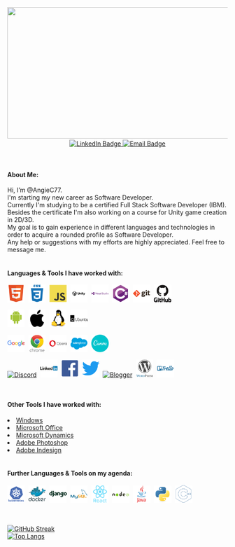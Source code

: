 

<div id="header" align="center">
  <img src="https://media.giphy.com/media/Ho8klqe5oPLa8g6BNe/giphy.gif" width="600" height="300"/>
</div>

<div id="badges" align="center">
  <a href="https://www.linkedin.com/in/angela-czygann">
    <img src="https://img.shields.io/badge/LinkedIn-blue?style=for-the-badge&logo=linkedin&logoColor=white" alt="LinkedIn Badge"/>
  </a>
  <a href="mailto:angela.kurz77@gmail.com">
    <img src="https://img.shields.io/badge/Email-purple?style=for-the-badge&logo=Email&logoColor=purple" alt="Email Badge"/>
  </a>
  <a [![GitHub Streak](https://github-readme-streak-stats.herokuapp.com?user=AngieC77)](https://git.io/streak-stats)>
  </a>
</div>
<br>
<br>

<h4 type="bold">
About Me: </h4>
Hi, I’m @AngieC77.<br>
I'm starting my new career as Software Developer.<br>
Currently I'm studying to be a certified Full Stack Software Developer (IBM). <br>
Besides the certificate I'm also working on a course for Unity game creation in 2D/3D. <br>
My goal is to gain experience in different languages and technologies in order to acquire a rounded profile as Software Developer.<br>
Any help or suggestions with my efforts are highly appreciated. Feel free to message me.<br>
<br>
<h4 type="bold">Languages & Tools I have worked with:</h4>
<div>
  
  <img src="https://github.com/devicons/devicon/blob/master/icons/html5/html5-original.svg" title="HTML5" alt="HTML" width="40" height="40"/>&nbsp;
  <img src="https://github.com/devicons/devicon/blob/master/icons/css3/css3-plain-wordmark.svg"  title="CSS3" alt="CSS" width="40" height="40"/>&nbsp;
  <img src="https://github.com/devicons/devicon/blob/master/icons/javascript/javascript-original.svg" title="JavaScript" alt="JavaScript" width="40" height="40"/>&nbsp;
  <img src="https://github.com/devicons/devicon/blob/master/icons/unity/unity-original-wordmark.svg" title="Unity" alt="Unity" width="40" height="40"/>&nbsp;
  <img src="https://github.com/devicons/devicon/blob/master/icons/visualstudio/visualstudio-plain-wordmark.svg" title="Visual Studio" alt="Visual Studio" width="40" height="40"/>&nbsp;
  <img src="https://github.com/devicons/devicon/blob/master/icons/csharp/csharp-original.svg" title="C#" alt="C#" width="40" height="40"/>&nbsp;
  <img src="https://github.com/devicons/devicon/blob/master/icons/git/git-original-wordmark.svg" title="Git" alt="Git" width="40" height="40"/>&nbsp;
  <img src="https://github.com/devicons/devicon/blob/master/icons/github/github-original-wordmark.svg" title="GitHub" alt="GitHub" width="40" height="40"/>&nbsp;
  
  <img src="https://github.com/devicons/devicon/blob/master/icons/android/android-original-wordmark.svg" title="android" alt="android" width="40" height="40"/>&nbsp; 
  <img src="https://github.com/devicons/devicon/blob/master/icons/apple/apple-original.svg" title="apple" alt="apple" width="40" height="40"/>&nbsp;
  <img src="https://github.com/devicons/devicon/blob/master/icons/linux/linux-original.svg" title="Linux" alt="Linux" width="40" height="40"/>&nbsp;
  <img src="https://github.com/devicons/devicon/blob/master/icons/ubuntu/ubuntu-plain-wordmark.svg" title="Ubuntu" alt="Ubunto" width="40" height="40"/>&nbsp;
  
  <a href="https://www.google.com"><img src="https://github.com/devicons/devicon/blob/master/icons/google/google-original-wordmark.svg" title="Google" alt="Google" width="40" height="40"/></a>&nbsp;
  <img src="https://github.com/devicons/devicon/blob/master/icons/chrome/chrome-original-wordmark.svg" title="Chrome" alt="Chrome" width="40" height="40"/>&nbsp;
  <img src="https://github.com/devicons/devicon/blob/master/icons/opera/opera-original-wordmark.svg" title="Opera" alt="Opera" width="40" height="40"/>&nbsp;
  <a href="https://www.salesforce.com"><img src="https://github.com/devicons/devicon/blob/master/icons/salesforce/salesforce-original.svg" title="Salesforce" alt="Salesforce" width="40" height="40"/></a>&nbsp;
  <a href="https://www.canva.com"><img src="https://github.com/devicons/devicon/blob/master/icons/canva/canva-original.svg" title="Canva" alt="Canva" width="40" height="40"/></a>
  
  <a href="https://www.discord.com"><img src="https://assets-global.website-files.com/6257adef93867e50d84d30e2/636e0b5061df29d55a92d945_full_logo_blurple_RGB.svg" title="Discord" alt="Discord" width="40" height="40"/></a>&nbsp;
  <a href="https://www.linkedin.com"><img src="https://github.com/devicons/devicon/blob/master/icons/linkedin/linkedin-original-wordmark.svg" title="Linkedin" alt="Linkedin" width="40" height="40"/></a>&nbsp;
  <a href="https://www.facebook.com"><img src="https://github.com/devicons/devicon/blob/master/icons/facebook/facebook-original.svg" title="Facebook" alt="Facebook" width="40" height="40"/></a>&nbsp;
  <a href="https://www.twitter.com"><img src="https://github.com/devicons/devicon/blob/master/icons/twitter/twitter-original.svg" title="twitter" alt="twitter" width="40" height="40"/></a>&nbsp;
  <a href="https://www.blogspot.com"><img src="https://www.blogger.com/img/logo_blogger_40px.png" title="Blogger" alt="Blogger" width="40" height="40"/></a>&nbsp;
  <img src="https://github.com/devicons/devicon/blob/master/icons/wordpress/wordpress-original.svg" title="Wordpress" alt="Wordpress" width="40" height="40"/>&nbsp;
  <a href="https://www.trello.com"><img src="https://github.com/devicons/devicon/blob/master/icons/trello/trello-plain-wordmark.svg" title="Trello" alt="Trello" width="40" height="40"/></a>&nbsp;   
</div>

<br>
<h4 type="bold">Other Tools I have worked with:</h4>
  <li><a href="https://www.microsoft.com">Windows</a></li>
  <li><a href="https://www.microsoft.com">Microsoft Office</a></li>
  <li><a href="https://www.microsoft.com">Microsoft Dynamics</a></li>
  <li><a href="https://www.adobe.com">Adobe Photoshop</a></li>
  <li><a href="https://www.adobe.com">Adobe Indesign</a></li>
  
<br>
<h4 type="bold">Further Languages & Tools on my agenda: </h4> 
<div>  
  <img src="https://github.com/devicons/devicon/blob/master/icons/kubernetes/kubernetes-plain-wordmark.svg" title="Kubernetes" alt="Kubernetes" width="40" height="40"/>&nbsp;
  <img src="https://github.com/devicons/devicon/blob/master/icons/docker/docker-original-wordmark.svg" title="Docker" alt="Docker" width="40" height="40"/>&nbsp;
  <img src="https://github.com/devicons/devicon/blob/master/icons/django/django-plain-wordmark.svg" title="Django" alt="Django" width="40" height="40"/>&nbsp;
  <img src="https://github.com/devicons/devicon/blob/master/icons/mysql/mysql-original-wordmark.svg" title="MySQL"  alt="MySQL" width="40" height="40"/>&nbsp;
  <img src="https://github.com/devicons/devicon/blob/master/icons/react/react-original-wordmark.svg" title="React" alt="React" width="40" height="40"/>&nbsp;
  <img src="https://github.com/devicons/devicon/blob/master/icons/nodejs/nodejs-original-wordmark.svg" title="NodeJS" alt="NodeJS" width="40" height="40"/>&nbsp;
  <img src="https://github.com/devicons/devicon/blob/master/icons/java/java-original-wordmark.svg" title="Java" alt="Java" width="40" height="40"/>&nbsp;
  <img src="https://github.com/devicons/devicon/blob/master/icons/python/python-original.svg" title="Python" alt="Python" width="40" height="40"/>&nbsp;
  <img src="https://github.com/devicons/devicon/blob/master/icons/cplusplus/cplusplus-line.svg" title="C++" alt="C++" width="40" height="40"/>&nbsp;<br><br><br>
</div>

[![GitHub Streak](https://github-readme-streak-stats.herokuapp.com?user=AngieC77)](https://git.io/streak-stats)<br>
[![Top Langs](https://github-readme-stats.vercel.app/api/top-langs/?username=your-github-username&layout=compact&theme=vision-friendly-dark)](https://github.com/anuraghazra/github-readme-stats)

<!---
AngieC77/AngieC77 is a ✨ special ✨ repository because its `README.md` (this file) appears on your GitHub profile.
You can click the Preview link to take a look at your changes.
--->
